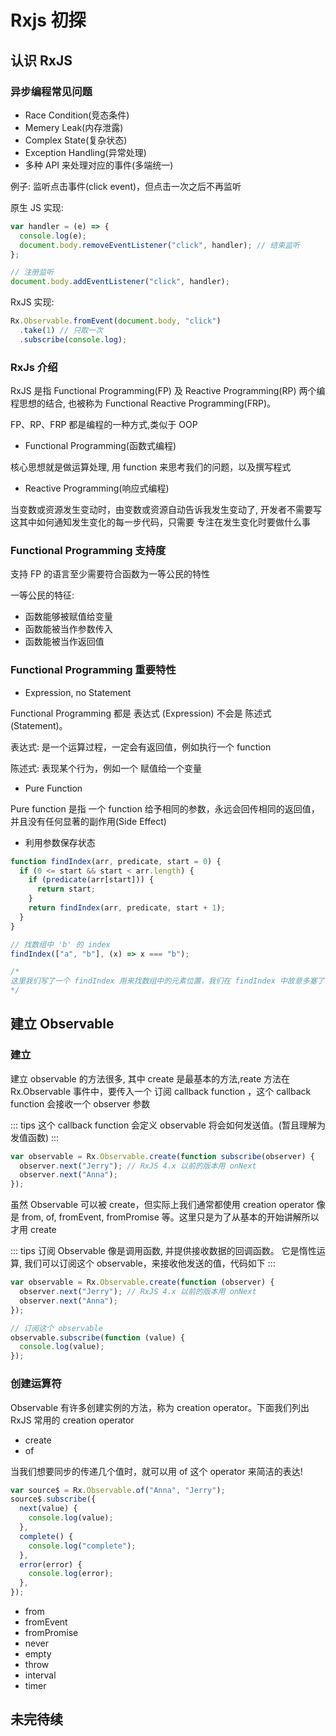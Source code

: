 # Rxjs 初探

## 认识 RxJS

### 异步编程常见问题

- Race Condition(竞态条件)
- Memery Leak(内存泄露)
- Complex State(复杂状态)
- Exception Handling(异常处理)
- 多种 API 来处理对应的事件(多端统一)

例子: 监听点击事件(click event)，但点击一次之后不再监听

原生 JS 实现:

```js
var handler = (e) => {
  console.log(e);
  document.body.removeEventListener("click", handler); // 结束监听
};

// 注册监听
document.body.addEventListener("click", handler);
```

RxJS 实现:

```js
Rx.Observable.fromEvent(document.body, "click")
  .take(1) // 只取一次
  .subscribe(console.log);
```

### RxJs 介绍

RxJS 是指 Functional Programming(FP) 及 Reactive Programming(RP) 两个编程思想的结合, 也被称为 Functional Reactive Programming(FRP)。

FP、RP、FRP 都是编程的一种方式,类似于 OOP

- Functional Programming(函数式编程)

核心思想就是做运算处理,
用 function 来思考我们的问题，以及撰写程式

- Reactive Programming(响应式编程)

当变数或资源发生变动时，由变数或资源自动告诉我发生变动了,
开发者不需要写这其中如何通知发生变化的每一步代码，只需要
专注在发生变化时要做什么事

### Functional Programming 支持度

支持 FP 的语言至少需要符合函数为一等公民的特性

一等公民的特征:

- 函数能够被赋值给变量
- 函数能被当作参数传入
- 函数能被当作返回值

### Functional Programming 重要特性

- Expression, no Statement

Functional Programming 都是 表达式 (Expression) 不会是 陈述式(Statement)。

表达式: 是一个运算过程，一定会有返回值，例如执行一个 function

陈述式: 表现某个行为，例如一个 赋值给一个变量

- Pure Function

Pure function 是指 一个 function 给予相同的参数，永远会回传相同的返回值，并且没有任何显著的副作用(Side Effect)

- 利用参数保存状态

```js
function findIndex(arr, predicate, start = 0) {
  if (0 <= start && start < arr.length) {
    if (predicate(arr[start])) {
      return start;
    }
    return findIndex(arr, predicate, start + 1);
  }
}

// 找数组中 'b' 的 index
findIndex(["a", "b"], (x) => x === "b");

/*
这里我们写了一个 findIndex 用来找数组中的元素位置，我们在 findIndex 中故意多塞了一个参数用来保存当前找到第几个 index 的状态，这就是利用参数保存状态！
*/
```

## 建立 Observable

### 建立

建立 observable 的方法很多, 其中 create 是最基本的方法,reate 方法在 Rx.Observable 事件中，要传入一个 订阅 callback function ，这个 callback function 会接收一个 observer 参数

::: tips
这个 callback function 会定义 observable 将会如何发送值。(暂且理解为发值函数)
:::

```js
var observable = Rx.Observable.create(function subscribe(observer) {
  observer.next("Jerry"); // RxJS 4.x 以前的版本用 onNext
  observer.next("Anna");
});
```

虽然 Observable 可以被 create，但实际上我们通常都使用 creation operator 像是 from, of, fromEvent, fromPromise 等。这里只是为了从基本的开始讲解所以才用 create

::: tips
订阅 Observable 像是调用函数, 并提供接收数据的回调函数。
它是惰性运算,
我们可以订阅这个 observable，来接收他发送的值，代码如下
:::

```js
var observable = Rx.Observable.create(function (observer) {
  observer.next("Jerry"); // RxJS 4.x 以前的版本用 onNext
  observer.next("Anna");
});

// 订阅这个 observable
observable.subscribe(function (value) {
  console.log(value);
});
```

### 创建运算符

Observable 有许多创建实例的方法，称为 creation operator。下面我们列出 RxJS 常用的 creation operator

- create
- of

当我们想要同步的传递几个值时，就可以用 of 这个 operator 来简洁的表达!

```js
var source$ = Rx.Observable.of("Anna", "Jerry");
source$.subscribe({
  next(value) {
    console.log(value);
  },
  complete() {
    console.log("complete");
  },
  error(error) {
    console.log(error);
  },
});
```

- from
- fromEvent
- fromPromise
- never
- empty
- throw
- interval
- timer

## 未完待续
